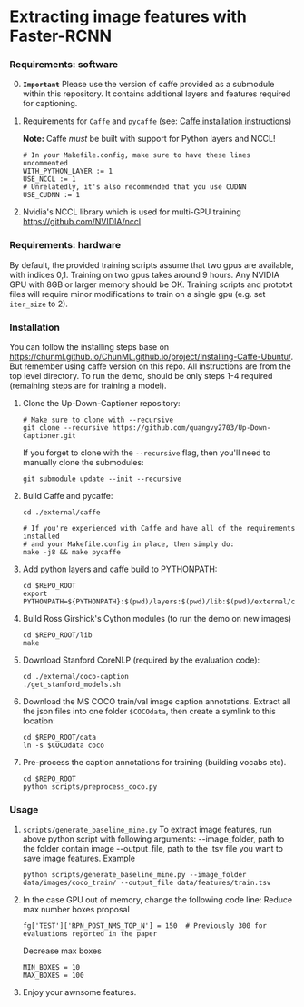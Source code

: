 # Extracting image features with Faster-RCNN

### Requirements: software

0. **`Important`** Please use the version of caffe provided as a submodule within this repository. It contains additional layers and features required for captioning.

1.  Requirements for `Caffe` and `pycaffe` (see: [Caffe installation instructions](http://caffe.berkeleyvision.org/installation.html))

    **Note:** Caffe *must* be built with support for Python layers and NCCL!

    ```make
    # In your Makefile.config, make sure to have these lines uncommented
    WITH_PYTHON_LAYER := 1
    USE_NCCL := 1
    # Unrelatedly, it's also recommended that you use CUDNN
    USE_CUDNN := 1
    ```
3.  Nvidia's NCCL library which is used for multi-GPU training https://github.com/NVIDIA/nccl

### Requirements: hardware

By default, the provided training scripts assume that two gpus are available, with indices 0,1. Training on two gpus takes around 9 hours. Any NVIDIA GPU with 8GB or larger memory should be OK. Training scripts and prototxt files will require minor modifications to train on a single gpu (e.g. set `iter_size` to 2).

### Installation
You can follow the installing steps base on https://chunml.github.io/ChunML.github.io/project/Installing-Caffe-Ubuntu/.
But remember using caffe version on this repo.
All instructions are from the top level directory. To run the demo, should be only steps 1-4 required (remaining steps are for training a model).

1.  Clone the Up-Down-Captioner repository:
    ```Shell
    # Make sure to clone with --recursive
    git clone --recursive https://github.com/quangvy2703/Up-Down-Captioner.git
    ```

    If you forget to clone with the `--recursive` flag, then you'll need to manually clone the submodules:
    ```Shell
    git submodule update --init --recursive
    ```

2.  Build Caffe and pycaffe:
    ```Shell
    cd ./external/caffe

    # If you're experienced with Caffe and have all of the requirements installed
    # and your Makefile.config in place, then simply do:
    make -j8 && make pycaffe
    ```

3.  Add python layers and caffe build to PYTHONPATH:
    ```Shell
    cd $REPO_ROOT
    export PYTHONPATH=${PYTHONPATH}:$(pwd)/layers:$(pwd)/lib:$(pwd)/external/caffe/python
    ```
    
4.  Build Ross Girshick's Cython modules (to run the demo on new images)
    ```Shell
    cd $REPO_ROOT/lib
    make
    ```
    
5.  Download Stanford CoreNLP (required by the evaluation code):
    ```Shell
    cd ./external/coco-caption
    ./get_stanford_models.sh
    ```

6.  Download the MS COCO train/val image caption annotations. Extract all the json files into one folder `$COCOdata`, then create a symlink to this location:
    ```Shell
    cd $REPO_ROOT/data
    ln -s $COCOdata coco
    ``` 

7.  Pre-process the caption annotations for training (building vocabs etc).
    ```Shell
    cd $REPO_ROOT
    python scripts/preprocess_coco.py
    ``` 


### Usage

1. `scripts/generate_baseline_mine.py`
    To extract image features, run above python script with following arguments:
      --image_folder, path to the folder contain image 
      --output_file, path to the .tsv file you want to save image features.
    Example
    ```
    python scripts/generate_baseline_mine.py --image_folder data/images/coco_train/ --output_file data/features/train.tsv
    ```

2. In the case GPU out of memory, change the following code line:
   Reduce max number boxes proposal
   ```
   fg['TEST']['RPN_POST_NMS_TOP_N'] = 150  # Previously 300 for evaluations reported in the paper
   ```
   Decrease max boxes
   ```
   MIN_BOXES = 10
   MAX_BOXES = 100
   ```
3. Enjoy your awnsome features.
